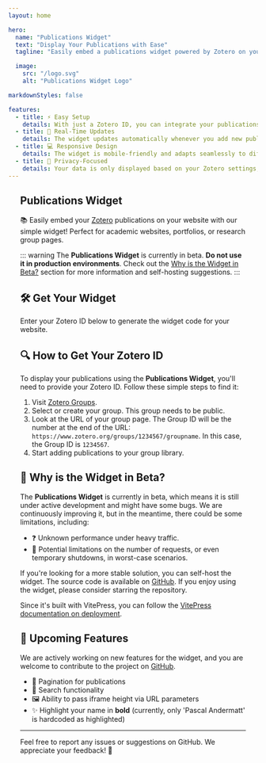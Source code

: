 ```yaml
---
layout: home

hero:
  name: "Publications Widget"
  text: "Display Your Publications with Ease"
  tagline: "Easily embed a publications widget powered by Zotero on your website."

  image: 
    src: "/logo.svg"
    alt: "Publications Widget Logo"

markdownStyles: false

features:
  - title: ⚡ Easy Setup
    details: With just a Zotero ID, you can integrate your publications into any website with minimal effort.
  - title: 🔄 Real-Time Updates
    details: The widget updates automatically whenever you add new publications to Zotero.
  - title: 💻 Responsive Design
    details: The widget is mobile-friendly and adapts seamlessly to different screen sizes.
  - title: 🔐 Privacy-Focused
    details: Your data is only displayed based on your Zotero settings, ensuring privacy.
---
```



<div class="home-content vp-doc">

## Publications Widget <Badge text="Beta" type="warning" />

📚 Easily embed your [Zotero](https://www.zotero.org/) publications on your website with our simple widget! Perfect for academic websites, portfolios, or research group pages.

::: warning
The **Publications Widget** is currently in beta. **Do not use it in production environments**.
Check out the [Why is the Widget in Beta?](#🧪-why-is-the-widget-in-beta) section for more information and self-hosting suggestions.
:::

## 🛠️ Get Your Widget

Enter your Zotero ID below to generate the widget code for your website.

<GetWidgetForm />

## 🔍 How to Get Your Zotero ID

To display your publications using the **Publications Widget**, you'll need to provide your Zotero ID. Follow these simple steps to find it:

1. Visit [Zotero Groups](https://www.zotero.org/groups).
2. Select or create your group. This group needs to be public.
3. Look at the URL of your group page. The Group ID will be the number at the end of the URL:
   `https://www.zotero.org/groups/1234567/groupname`. In this case, the Group ID is `1234567`.
4. Start adding publications to your group library.

## 🧪 Why is the Widget in Beta?

The **Publications Widget** is currently in beta, which means it is still under active development and might have some bugs. We are continuously improving it, but in the meantime, there could be some limitations, including:

- ❓ Unknown performance under heavy traffic.
- 🚫 Potential limitations on the number of requests, or even temporary shutdowns, in worst-case scenarios.

If you're looking for a more stable solution, you can self-host the widget. The source code is available on [GitHub](https://github.com/pandermatt/scientific-publications-widget). If you enjoy using the widget, please consider starring the repository.

Since it's built with VitePress, you can follow the [VitePress documentation on deployment](https://vitepress.dev/guide/deploy.html#platform-guides).

## 🚀 Upcoming Features

We are actively working on new features for the widget, and you are welcome to contribute to the project on [GitHub](https://github.com/pandermatt/scientific-publications-widget).

- 📄 Pagination for publications
- 🔎 Search functionality
- 🖼️ Ability to pass iframe height via URL parameters
- ✨ Highlight your name in **bold** (currently, only 'Pascal Andermatt' is hardcoded as highlighted)

---

Feel free to report any issues or suggestions on GitHub. We appreciate your feedback! 📝

</div>

<script setup>
  import GetWidgetForm from './components/GetWidgetForm.vue'
</script>

<style scoped>
.home-content {
  max-width: 800px;
  margin-left: auto;
  margin-right: auto;
  @media (min-width: 640px) {
    padding: 0 48px;
  }
  padding: 0 24px;
}
</style>
